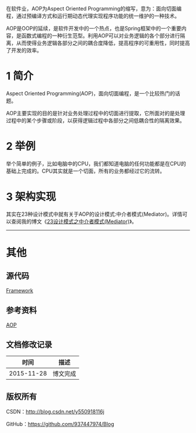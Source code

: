 在软件业，AOP为Aspect Oriented Programming的缩写，意为：面向切面编程，通过预编译方式和运行期动态代理实现程序功能的统一维护的一种技术。 

AOP是OOP的延续，是软件开发中的一个热点，也是Spring框架中的一个重要内容，是函数式编程的一种衍生范型。利用AOP可以对业务逻辑的各个部分进行隔离，从而使得业务逻辑各部分之间的耦合度降低，提高程序的可重用性，同时提高了开发的效率。 

# 1 简介

Aspect Oriented Programming(AOP)，面向切面编程，是一个比较热门的话题。 

AOP主要实现的目的是针对业务处理过程中的切面进行提取，它所面对的是处理过程中的某个步骤或阶段，以获得逻辑过程中各部分之间低耦合性的隔离效果。 

# 2 举例

举个简单的例子，比如电脑中的CPU，我们都知道电脑的任何功能都是在CPU的基础上完成的。CPU其实就是一个切面，所有的业务都经过它的流转。

# 3 架构实现

其实在23种设计模式中就有关于AOP的设计模式:中介者模式(Mediator)。详情可以查阅我的博文《[23设计模式之中介者模式(Mediator)](https://github.com/937447974/Blog/blob/master/架构设计/23设计模式之中介者模式%28Mediator%29.md)》。
&#160;

----------

# 其他

## 源代码

[Framework](https://github.com/937447974/Framework)

## 参考资料

[AOP](http://baike.baidu.com/view/3507915.htm)

## 文档修改记录

| 时间 | 描述 |
| ---- | ---- |
| 2015-11-28 | 博文完成 |

## 版权所有

CSDN：http://blog.csdn.net/y550918116j

GitHub：https://github.com/937447974/Blog